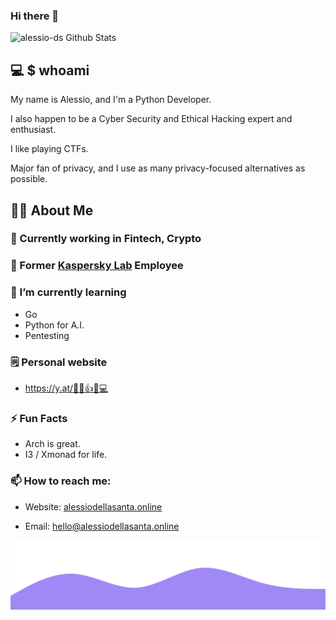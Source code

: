 ### Hi there 👋
![alessio-ds Github Stats](https://github-readme-stats.vercel.app/api?username=alessio-ds&count_private=true&include_all_commits=true&show_icons=true&theme=dark)
## 💻 $ whoami

My name is Alessio, and I'm a Python Developer.

I also happen to be a Cyber Security and Ethical Hacking expert and enthusiast.

I like playing CTFs.

Major fan of privacy, and I use as many privacy-focused alternatives as possible.

## :man_technologist: About Me

### 💼 Currently working in Fintech, Crypto

### :telescope: Former [Kaspersky Lab](https://www.kaspersky.com/) Employee

### :seedling: I’m currently learning

- Go
- Python for A.I.
- Pentesting

### :spiral_notepad: Personal website

- https://y.at/💪😎👍💼💻

### :zap: Fun Facts

- Arch is great. 
- I3 / Xmonad for life.

### :mailbox: How to reach me:

- Website: [alessiodellasanta.online](https://alessiodellasanta.online)

- Email: [hello@alessiodellasanta.online](mailto:hello@alessiodellasanta.online)


<img src="https://raw.githubusercontent.com/alessio-ds/alessio-ds/main/images/wave.svg" >
